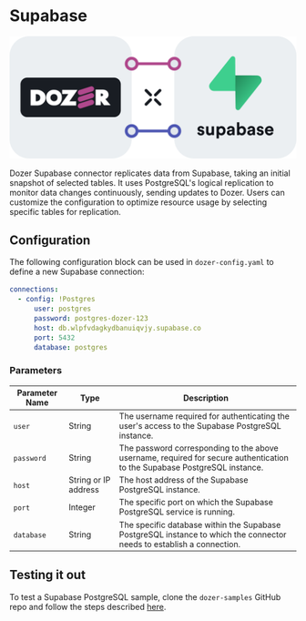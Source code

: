 # Supabase

![](supabase.png)

Dozer Supabase connector replicates data from Supabase, taking an initial snapshot of selected tables. It uses PostgreSQL's logical replication to monitor data changes continuously, sending updates to Dozer. Users can customize the configuration to optimize resource usage by selecting specific tables for replication.


## Configuration
The following configuration block can be used in `dozer-config.yaml` to define a new Supabase connection:

```yaml
connections:
  - config: !Postgres
      user: postgres
      password: postgres-dozer-123
      host: db.wlpfvdagkydbanuiqvjy.supabase.co
      port: 5432
      database: postgres
```

### Parameters

| **Parameter Name** | **Type** | **Description** | 
|--------------------|----------|-----------------|
| `user` | String | The username required for authenticating the user's access to the Supabase PostgreSQL instance. |
| `password` | String | The password corresponding to the above username, required for secure authentication to the Supabase PostgreSQL instance. |
| `host` | String or IP address | The host address of the Supabase PostgreSQL instance. |
| `port` | Integer | The specific port on which the Supabase PostgreSQL service is running. |
| `database` | String | The specific database within the Supabase PostgreSQL instance to which the connector needs to establish a connection. |

## Testing it out

To test a Supabase PostgreSQL sample, clone the `dozer-samples` GitHub repo and follow the steps described [here](https://github.com/getdozer/dozer-samples/tree/main/connectors/supabase).